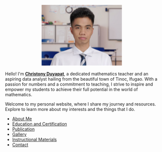   <p align="center">
    <a href="https://duyapat-christony.github.io">
      <img src="img/profile2.svg" alt="Christony Duyapat" style="height: 200px; max-width: 100%;">
    </a>
    <br>
  </p>


  Hello! I'm **[Christony Duyapat](https://duyapat-christony.github.io)**, a dedicated mathematics teacher and an aspiring data analyst hailing from the beautiful town of Tinoc, Ifugao. 
  With a passion for numbers and a commitment to teaching, I strive to inspire and empower my students to achieve their full potential in the world of mathematics.
  
  Welcome to my personal website, where I share my journey and resources. Explore to learn more about my interests and the things that I do.

* [About Me](https://duyapat-christony.github.io/#about)
* [Education and Certification](https://duyapat-christony.github.io/#education)
* [Publication](https://duyapat-christony.github.io/#publication)
* [Gallery](https://duyapat-christony.github.io/#gallery)
* [Instructional Materials](https://duyapat-christony.github.io/#instruction)
* [Contact](https://duyapat-christony.github.io/#contact)
